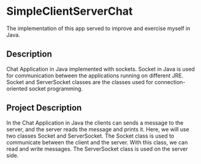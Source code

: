 # SimpleClientServerChat

The implementation of this app served to improve and exercise myself in Java.

## Description
Chat Application in Java implemented with sockets.
Socket in Java is used for communication between the applications running on different JRE. Socket and ServerSocket classes are the classes used for connection-oriented socket programming.

## Project Description
In the Chat Application in Java the clients can sends a message to the server, and the server reads the message and prints it. Here, we will use two classes Socket and ServerSocket. The Socket class is used to communicate between the client and the server. With this class, we can read and write messages. The ServerSocket class is used on the server side.
